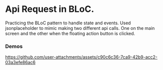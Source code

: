 
# Api Request in BLoC.
Practicing the BLoC pattern to handle state and events.
Used jsonplaceholder to mimic making two different api calls. One on the main
screen and the other when the floating action button is clicked.

### Demos

https://github.com/user-attachments/assets/c90c6c36-7ca9-42b9-acc2-03a3efe86ac6
